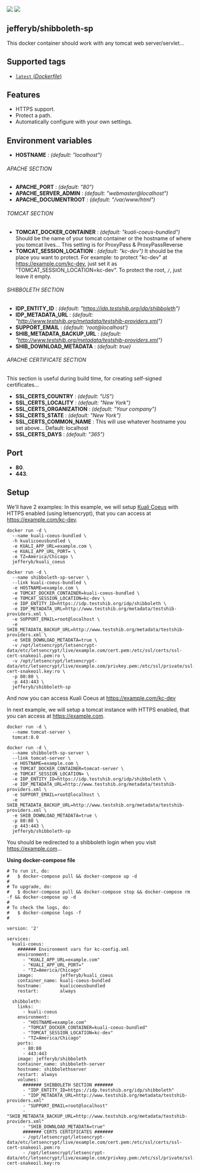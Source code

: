 [![](https://images.microbadger.com/badges/version/jefferyb/shibboleth-sp.svg)](http://microbadger.com/images/jefferyb/shibboleth-sp "Get your own version badge on microbadger.com") [![](https://images.microbadger.com/badges/image/jefferyb/shibboleth-sp.svg)](http://microbadger.com/images/jefferyb/shibboleth-sp "Get your own image badge on microbadger.com")

## jefferyb/shibboleth-sp
This docker container should work with any tomcat web server/servlet...

## Supported tags
-	[`latest` (*Dockerfile*)](https://github.com/jefferyb/docker-shibboleth-sp/blob/master/Dockerfile)

## Features
- HTTPS support.
- Protect a path.
- Automatically configure with your own settings.

## Environment variables
- **HOSTNAME** : *(default: "localhost")*

###### APACHE SECTION ######
- **APACHE_PORT** : *(default: "80")*
- **APACHE_SERVER_ADMIN** : *(default: "webmaster@localhost")*
- **APACHE_DOCUMENTROOT** : *(default: "/var/www/html")*

###### TOMCAT SECTION ######
- **TOMCAT_DOCKER_CONTAINER** : *(default: "kuali-coeus-bundled")* Should be the name of your tomcat container or the hostname of where you tomcat lives... This setting is for ProxyPass & ProxyPassReverse
- **TOMCAT_SESSION_LOCATION** : *(default: "kc-dev")* It should be the place you want to protect. For example: to protect "kc-dev" at https://example.com/kc-dev, just set it as "TOMCAT_SESSION_LOCATION=kc-dev". To protect the root, `/`, just leave it empty.

###### SHIBBOLETH SECTION ######
- **IDP_ENTITY_ID** : *(default: "https://idp.testshib.org/idp/shibboleth")*
- **IDP_METADATA_URL** : *(default: "http://www.testshib.org/metadata/testshib-providers.xml")*
- **SUPPORT_EMAIL** : *(default: 'root@localhost')*
- **SHIB_METADATA_BACKUP_URL** : *(default: "http://www.testshib.org/metadata/testshib-providers.xml")*
- **SHIB_DOWNLOAD_METADATA** : *(default: true)*

###### APACHE CERTIFICATE SECTION ######
This section is useful during build time, for creating self-signed certificates...

- **SSL_CERTS_COUNTRY** : *(default: "US")*
- **SSL_CERTS_LOCALITY** : *(default: "New York")*
- **SSL_CERTS_ORGANIZATION** : *(default: "Your company")*
- **SSL_CERTS_STATE** : *(default: "New York")*
- **SSL_CERTS_COMMON_NAME** : This will use whatever hostname you set above... Default: localhost
- **SSL_CERTS_DAYS** : *(default: "365")*

## Port
- **80**.
- **443**.

## Setup
We'll have 2 examples:
In this example, we will setup [Kuali Coeus](https://hub.docker.com/r/jefferyb/kuali_coeus) with HTTPS enabled (using letsencrypt), that you can access at https://example.com/kc-dev.

```console
docker run -d \
  --name kuali-coeus-bundled \
  -h kualicoeusbundled \
  -e KUALI_APP_URL=example.com \
  -e KUALI_APP_URL_PORT= \
  -e TZ=America/Chicago \
  jefferyb/kuali_coeus

docker run -d \
  --name shibboleth-sp-server \
  --link kuali-coeus-bundled \
  -e HOSTNAME=example.com \
  -e TOMCAT_DOCKER_CONTAINER=kuali-coeus-bundled \
  -e TOMCAT_SESSION_LOCATION=kc-dev \
  -e IDP_ENTITY_ID=https://idp.testshib.org/idp/shibboleth \
  -e IDP_METADATA_URL=http://www.testshib.org/metadata/testshib-providers.xml \
  -e SUPPORT_EMAIL=root@localhost \
  -e SHIB_METADATA_BACKUP_URL=http://www.testshib.org/metadata/testshib-providers.xml \
  -e SHIB_DOWNLOAD_METADATA=true \
  -v /opt/letsencrypt/letsencrypt-data/etc/letsencrypt/live/example.com/cert.pem:/etc/ssl/certs/ssl-cert-snakeoil.pem:ro \
  -v /opt/letsencrypt/letsencrypt-data/etc/letsencrypt/live/example.com/privkey.pem:/etc/ssl/private/ssl-cert-snakeoil.key:ro \
  -p 80:80 \
  -p 443:443 \
  jefferyb/shibboleth-sp

```

And now you can access Kuali Coeus at https://example.com/kc-dev

In next example, we will setup a tomcat instance with HTTPS enabled, that you can access at https://example.com.

```console
docker run -d \
  --name tomcat-server \
  tomcat:8.0

docker run -d \
  --name shibboleth-sp-server \
  --link tomcat-server \
  -e HOSTNAME=example.com \
  -e TOMCAT_DOCKER_CONTAINER=tomcat-server \
  -e TOMCAT_SESSION_LOCATION= \
  -e IDP_ENTITY_ID=https://idp.testshib.org/idp/shibboleth \
  -e IDP_METADATA_URL=http://www.testshib.org/metadata/testshib-providers.xml \
  -e SUPPORT_EMAIL=root@localhost \
  -e SHIB_METADATA_BACKUP_URL=http://www.testshib.org/metadata/testshib-providers.xml \
  -e SHIB_DOWNLOAD_METADATA=true \
  -p 80:80 \
  -p 443:443 \
  jefferyb/shibboleth-sp

```

You should be redirected to a shibboleth login when you visit https://example.com...

**Using docker-compose file**

    # To run it, do:
    #   $ docker-compose pull && docker-compose up -d
    #
    # To upgrade, do:
    #   $ docker-compose pull && docker-compose stop && docker-compose rm -f && docker-compose up -d
    #
    # To check the logs, do:
    #   $ docker-compose logs -f
    #

    version: '2'

    services:
      kuali-coeus:
        ####### Environment vars for kc-config.xml
        environment:
          - "KUALI_APP_URL=example.com"
          - "KUALI_APP_URL_PORT="
          - "TZ=America/Chicago"
        image:          jefferyb/kuali_coeus
        container_name: kuali-coeus-bundled
        hostname:       kualicoeusbundled
        restart:        always

      shibboleth:
        links:
          - kuali-coeus
        environment:
          - "HOSTNAME=example.com"
          - "TOMCAT_DOCKER_CONTAINER=kuali-coeus-bundled"
          - "TOMCAT_SESSION_LOCATION=kc-dev"
          - "TZ=America/Chicago"
        ports:
          - 80:80
          - 443:443
        image: jefferyb/shibboleth
        container_name: shibboleth-server
        hostname: shibbolethserver
        restart: always
        volumes:
          ####### SHIBBOLETH SECTION #######
          - "IDP_ENTITY_ID=https://idp.testshib.org/idp/shibboleth"
          - "IDP_METADATA_URL=http://www.testshib.org/metadata/testshib-providers.xml"
          - "SUPPORT_EMAIL=root@localhost"
          - "SHIB_METADATA_BACKUP_URL=http://www.testshib.org/metadata/testshib-providers.xml"
          - "SHIB_DOWNLOAD_METADATA=true"
          ####### CERTS CERTIFICATES #######
          - /opt/letsencrypt/letsencrypt-data/etc/letsencrypt/live/example.com/cert.pem:/etc/ssl/certs/ssl-cert-snakeoil.pem:ro
          - /opt/letsencrypt/letsencrypt-data/etc/letsencrypt/live/example.com/privkey.pem:/etc/ssl/private/ssl-cert-snakeoil.key:ro
